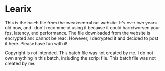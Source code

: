 # Learix

This is the batch file from the tweakcentral.net website. It's over two years old now, and I don't recommend using it because it could harm/worsen your fps, latency, and performance. The file downloaded from the website is encrypted and cannot be read. However, I decrypted it and decided to post it here. Please have fun with it!

Copyright is not intended. This batch file was not created by me. I do not own anything in this batch, including the script file. This batch file was not created by me.
